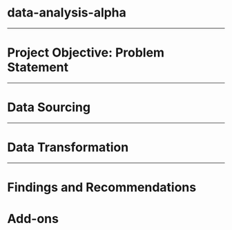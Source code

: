 # data-analysis-alpha

----
# Project Objective: Problem Statement



----
# Data Sourcing




----
# Data Transformation




----
# Findings and Recommendations



# Add-ons
